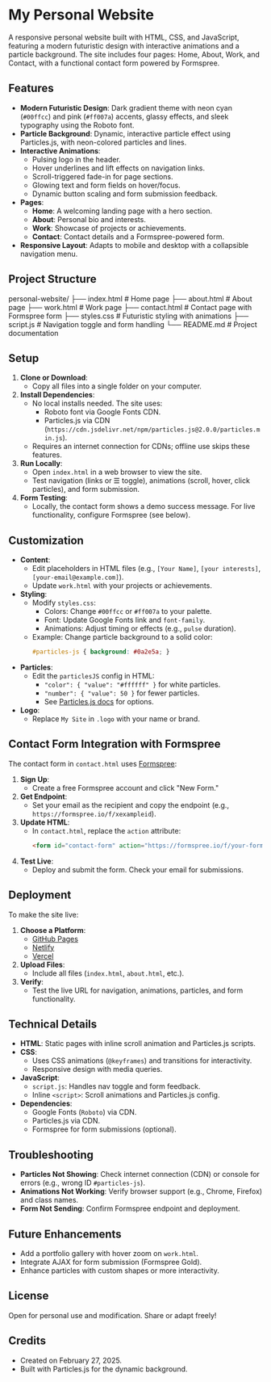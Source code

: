 # My Personal Website

A responsive personal website built with HTML, CSS, and JavaScript, featuring a modern futuristic design with interactive animations and a particle background. The site includes four pages: Home, About, Work, and Contact, with a functional contact form powered by Formspree.

## Features
- **Modern Futuristic Design**: Dark gradient theme with neon cyan (`#00ffcc`) and pink (`#ff007a`) accents, glassy effects, and sleek typography using the Roboto font.
- **Particle Background**: Dynamic, interactive particle effect using Particles.js, with neon-colored particles and lines.
- **Interactive Animations**:
  - Pulsing logo in the header.
  - Hover underlines and lift effects on navigation links.
  - Scroll-triggered fade-in for page sections.
  - Glowing text and form fields on hover/focus.
  - Dynamic button scaling and form submission feedback.
- **Pages**:
  - **Home**: A welcoming landing page with a hero section.
  - **About**: Personal bio and interests.
  - **Work**: Showcase of projects or achievements.
  - **Contact**: Contact details and a Formspree-powered form.
- **Responsive Layout**: Adapts to mobile and desktop with a collapsible navigation menu.

## Project Structure

personal-website/
├── index.html       # Home page
├── about.html       # About page
├── work.html        # Work page
├── contact.html     # Contact page with Formspree form
├── styles.css       # Futuristic styling with animations
├── script.js        # Navigation toggle and form handling
└── README.md        # Project documentation


## Setup
1. **Clone or Download**:
   - Copy all files into a single folder on your computer.
2. **Install Dependencies**:
   - No local installs needed. The site uses:
     - Roboto font via Google Fonts CDN.
     - Particles.js via CDN (`https://cdn.jsdelivr.net/npm/particles.js@2.0.0/particles.min.js`).
   - Requires an internet connection for CDNs; offline use skips these features.
3. **Run Locally**:
   - Open `index.html` in a web browser to view the site.
   - Test navigation (links or ☰ toggle), animations (scroll, hover, click particles), and form submission.
4. **Form Testing**:
   - Locally, the contact form shows a demo success message. For live functionality, configure Formspree (see below).

## Customization
- **Content**:
  - Edit placeholders in HTML files (e.g., `[Your Name]`, `[your interests]`, `[your-email@example.com]`).
  - Update `work.html` with your projects or achievements.
- **Styling**:
  - Modify `styles.css`:
    - Colors: Change `#00ffcc` or `#ff007a` to your palette.
    - Font: Update Google Fonts link and `font-family`.
    - Animations: Adjust timing or effects (e.g., `pulse` duration).
  - Example: Change particle background to a solid color:
    ```css
    #particles-js { background: #0a2e5a; }
    ```
- **Particles**:
  - Edit the `particlesJS` config in HTML:
    - `"color": { "value": "#ffffff" }` for white particles.
    - `"number": { "value": 50 }` for fewer particles.
    - See [Particles.js docs](https://particles.js.org/) for options.
- **Logo**:
  - Replace `My Site` in `.logo` with your name or brand.

## Contact Form Integration with Formspree
The contact form in `contact.html` uses [Formspree](https://formspree.io/):
1. **Sign Up**:
   - Create a free Formspree account and click "New Form."
2. **Get Endpoint**:
   - Set your email as the recipient and copy the endpoint (e.g., `https://formspree.io/f/xexampleid`).
3. **Update HTML**:
   - In `contact.html`, replace the `action` attribute:
     ```html
     <form id="contact-form" action="https://formspree.io/f/your-form-id" method="POST">
     ```
4. **Test Live**:
   - Deploy and submit the form. Check your email for submissions.

## Deployment
To make the site live:
1. **Choose a Platform**:
   - [GitHub Pages](https://pages.github.com/)
   - [Netlify](https://www.netlify.com/)
   - [Vercel](https://vercel.com/)
2. **Upload Files**:
   - Include all files (`index.html`, `about.html`, etc.).
3. **Verify**:
   - Test the live URL for navigation, animations, particles, and form functionality.

## Technical Details
- **HTML**: Static pages with inline scroll animation and Particles.js scripts.
- **CSS**:
  - Uses CSS animations (`@keyframes`) and transitions for interactivity.
  - Responsive design with media queries.
- **JavaScript**:
  - `script.js`: Handles nav toggle and form feedback.
  - Inline `<script>`: Scroll animations and Particles.js config.
- **Dependencies**:
  - Google Fonts (`Roboto`) via CDN.
  - Particles.js via CDN.
  - Formspree for form submissions (optional).

## Troubleshooting
- **Particles Not Showing**: Check internet connection (CDN) or console for errors (e.g., wrong ID `#particles-js`).
- **Animations Not Working**: Verify browser support (e.g., Chrome, Firefox) and class names.
- **Form Not Sending**: Confirm Formspree endpoint and deployment.

## Future Enhancements
- Add a portfolio gallery with hover zoom on `work.html`.
- Integrate AJAX for form submission (Formspree Gold).
- Enhance particles with custom shapes or more interactivity.

## License
Open for personal use and modification. Share or adapt freely!

## Credits
- Created on February 27, 2025.
- Built with Particles.js for the dynamic background.